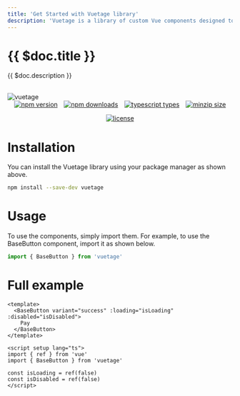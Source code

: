 ```yaml
---
title: 'Get Started with Vuetage library'
description: 'Vuetage is a library of custom Vue components designed to simplify and enhance the web development experience for frontend developers. This library is open source, and anyone with good intentions can contribute new components and fix possible bugs.'
---
```


# {{ $doc.title }}

{{ $doc.description }}

<br>

<div>
  <img style="margin: auto" src="https://i.imgur.com/AjWJlr9.png" alt="vuetage">
</div>

<div style="display: flex; justify-content: center; flex-wrap: wrap; gap: 1em;">
 <a href="https://npm.im/vuetage">
      <img src="https://badgen.net/npm/v/vuetage?color=blue" alt="npm version">
    </a>
 <a href="https://npm.im/vuetage">
      <img src="https://badgen.net/npm/dw/vuetage?color=blue" alt="npm downloads">
    </a>
 <a href="https://npm.im/vuetage">
      <img src="https://badgen.net/npm/types/tslib" alt="typescript types">
    </a>
 <a href="https://bundlephobia.com/result?p=vuetage">
      <img src="https://badgen.net/bundlephobia/minzip/vuetage?color=blue" alt="minzip size">
    </a>
 <a href="https://npm.im/vuetage">
      <img src="https://badgen.net/npm/license/vuetage" alt="license">
    </a>
</div>

# Installation

You can install the Vuetage library using your package manager as shown above.

```bash
npm install --save-dev vuetage
```

# Usage

To use the components, simply import them. For example, to use the BaseButton component, import it as shown below.

```javascript
import { BaseButton } from 'vuetage'
```

# Full example

```vue
<template>
  <BaseButton variant="success" :loading="isLoading" :disabled="isDisabled">
    Pay
  </BaseButton>
</template>

<script setup lang="ts">
import { ref } from 'vue'
import { BaseButton } from 'vuetage'

const isLoading = ref(false)
const isDisabled = ref(false)
</script>
```


